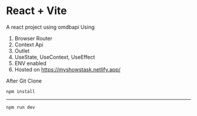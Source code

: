 # React + Vite

A react project using omdbapi
Using
1. Browser Router
2. Context Api
3. Outlet
4. UseState, UseContext, UseEffect
5. ENV enabled
6. Hosted on https://myshowstask.netlify.app/

After Git Clone
```
npm install
```
---
```
npm run dev
```